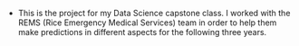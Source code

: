 - This is the project for my Data Science capstone class. I worked with the REMS (Rice Emergency Medical Services) team in order to help them make predictions in different aspects for the following three years.

